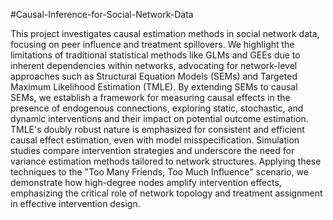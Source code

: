 #Causal-Inference-for-Social-Network-Data

This project investigates causal estimation methods in social network data, focusing on peer influence and treatment spillovers. We highlight the limitations of traditional statistical methods like GLMs and GEEs due to inherent dependencies within networks, advocating for network-level approaches such as Structural Equation Models (SEMs) and Targeted Maximum Likelihood Estimation (TMLE). By extending SEMs to causal SEMs, we establish a framework for measuring causal effects in the presence of endogenous connections, exploring static, stochastic, and dynamic interventions and their impact on potential outcome estimation. TMLE's doubly robust nature is emphasized for consistent and efficient causal effect estimation, even with model misspecification. Simulation studies compare intervention strategies and underscore the need for variance estimation methods tailored to network structures. Applying these techniques to the "Too Many Friends, Too Much Influence" scenario, we demonstrate how high-degree nodes amplify intervention effects, emphasizing the critical role of network topology and treatment assignment in effective intervention design.
